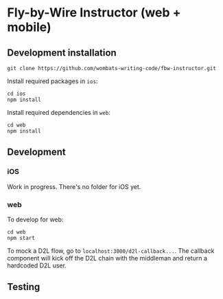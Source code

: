 
# Fly-by-Wire Instructor (web + mobile)


## Development installation
```
git clone https://github.com/wombats-writing-code/fbw-instructor.git
```

Install required packages in `ios`:
```
cd ios
npm install
```

Install required dependencies in `web`:
```
cd web
npm install
```

## Development

### iOS
Work in progress. There's no folder for iOS yet.

### web
To develop for web:
```
cd web
npm start
```

To mock a D2L flow, go to `localhost:3000/d2l-callback...`. The callback component will kick off the D2L chain with the middleman and return a hardcoded D2L user. 

## Testing
